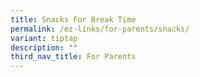 ```yaml
---
title: Snacks For Break Time
permalink: /ez-links/for-parents/snacks/
variant: tiptap
description: ""
third_nav_title: For Parents
---
```

